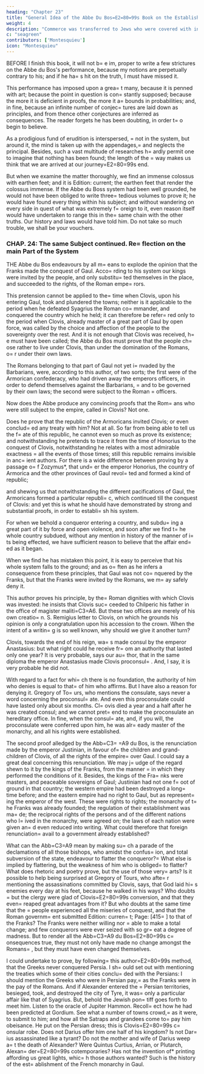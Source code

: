 ```yaml
---
heading: "Chapter 23"
title: "General Idea of the Abbe Du Bos=E2=80=99s Book on the Establishment of= the French Monarchy in Gaul"
weight: 4
description: "Commerce was transferred to Jews who were covered with infamy."
c: "seagreen"
contributors: ['Montesquieu']
icon: "Montesquieu"
---
```





BEFORE I finish this book, it will not b= e im, proper to write a few strictures on the Abbe du Bos's performance, because my notions are perpetually contrary to his; and if he ha= s hit on the truth, I must have missed it.

This performance has imposed upon a grea= t many, because it is penned with art; because the point in question is con= stantly supposed; because the more it is deficient in proofs, the more it a= bounds in probabilities; and, in fine, because an infinite number of conjec= tures are laid down as principles, and from thence other conjectures are inferred as consequences. The reader forgets he has been doubting, in order t= o begin to believe.

As a prodigious fund of erudition is interspersed, = not in the system, but around it, the mind is taken up with the appendages,= and neglects the principal. Besides, such a vast multitude of researches h= ardly permit one to imagine that nothing has been found; the length of the = way makes us think that we are arrived at our journey=E2=80=99s end.

But when we examine the matter thoroughly, we find an immense colossus with earthen feet; and it is Edition: current; the earthen feet that render the colossus immense. If the Abbe du Boss system had been well grounded, he would not have been obliged to write three= tedious volumes to prove it; he would have found every thing within his subject; and without wandering on every side in quest of what was extremely f= oreign to it, even reason itself would have undertaken to range this in the= same chain with the other truths. Our history and laws would have told him. Do not take so much trouble, we shall be your vouchers.


### CHAP. 24: The same Subject continued. Re= flection on the main Part of the System

THE Abbe du Bos endeavours by all m= eans to explode the opinion that the Franks made the conquest of Gaul. Acco= rding to his system our kings were invited by the people, and only substitu= ted themselves in the place, and succeeded to the rights, of the Roman empe= rors.

This pretension cannot be applied to the= time when Clovis, upon his entering Gaul, took and plundered the towns; neither is it applicable to the period when he defeated Syagrius the Roman co= mmander, and conquered the country which he held; it can therefore be refer= red only to the period when Clovis, already master of a great part of Gaul by open force, was called by the choice and affection of the people to the sovereignty over the rest. And it is not enough that Clovis was received, h= e must have been called; the Abbe du Bos must prove that the people ch= ose rather to live under Clovis, than under the domination of the Romans, o= r under their own laws. 

The Romans belonging to that part of Gaul not yet i= nvaded by the Barbarians, were, according to this author, of two sorts; the first were of the Armorican confederacy, who had driven away the emperors officers, in order to defend themselves against the Barbarians, = and to be governed by their own laws; the second were subject to the Roman = officers. 

Now does the Abbe produce any convincing proofs that the Rom= ans who were still subject to the empire, called in Clovis? Not one. 

Does he prove that the republic of the Armoricans invited Clovis; or even conclud= ed any treaty with him? Not at all. So far from being able to tell us the f= ate of this republic, he cannot even so much as prove its existence; and notwithstanding he pretends to trace it from the time of Honorius to the conquest of Clovis, notwithstanding he relates with a most admirable exactness = all the events of those times; still this republic remains invisible in anc= ient authors. For there is a wide difference between proving by a passage o= f Zozymus*, that und= er the emperor Honorius, the country of Armorica and the other provinces of Gaul revol= ted and formed a kind of republic; 

and shewing us that notwithstanding the different pacifications of Gaul, the Armoricans formed a particular republi= c, which continued till the conquest of Clovis: and yet this is what he should have demonstrated by strong and substantial proofs, in order to establi= sh his system.

For when we behold a conqueror entering a country, and subdu= ing a great part of it by force and open violence, and soon after we find t= he whole country subdued, without any mention in history of the manner of i= ts being effected, we have sufficient reason to believe that the affair end= ed as it began.


When we find he has mistaken this point, it is easy to perceive that his whole system falls to the ground; and as o= ften as he infers a consequence from these principles, that Gaul was not co= nquered by the Franks, but that the Franks were invited by the Romans, we m= ay safely deny it.

This author proves his principle, by the= Roman dignities with which Clovis was invested: he insists that Clovis suc= ceeded to Chilperic his father in the office of magister maliti=C3=A6. But these two offices are merely of his own creatio= n. S. Remigius letter to Clovis, on which he grounds his opinion is only a congratulation upon his accession to the crown. When the intent of a writin= g is so well known, why should we give it another turn?

Clovis, towards the end of his reign, wa= s made consul by the emperor Anastasius: but what right could he receive fr= om an authority that lasted only one year? It is very probable, says our au= thor, that in the same diploma the emperor Anastasius made Clovis proconsul= . And, I say, it is very probable he did not. 

With regard to a fact for whi= ch there is no foundation, the authority of him who denies is equal to that= of him who affirms. But I have also a reason for denying it. Gregory of To= urs, who mentions the consulate, says never a word concerning the proconsul= ate. And even this proconsulate could have lasted only about six months. Cl= ovis died a year and a half after he was created consul; and we cannot pret= end to make the proconsulate an hereditary office. In fine, when the consul= ate, and, if you will, the proconsulate were conferred upon him, he was alr= eady master of the monarchy, and all his rights were established.


The second proof alledged by the Abb=C3= =A9 du Bos, is the renunciation made by the emperor Justinian, in favour of= the children and grand-children of Clovis, of all the rights of the empire= over Gaul. I could say a great deal concerning this renunciation. We may j= udge of the regard shewn to it by the kings of the Franks, from the manner = in which they performed the conditions of it. Besides, the kings of the Fra= nks were masters, and peaceable sovereigns of Gaul; Justinian had not one f= oot of ground in that country; the western empire had been destroyed a long= time before; and the eastern empire had no right to Gaul, but as represent= ing the emperor of the west. These were rights to rights; the monarchy of t= he Franks was already founded; the regulation of their establishment was ma= de; the reciprocal rights of the persons and of the different nations who l= ived in the monarchy, were agreed on; the laws of each nation were given an= d even reduced into writing. What could therefore that foreign renunciation= avail to a government already established?

What can the Abb=C3=A9 mean by making su= ch a parade of the declamations of all those bishops, who amidst the confus= ion, and total subversion of the state, endeavour to flatter the conqueror?= What else is implied by flattering, but the weakness of him who is obliged= to flatter? What does rhetoric and poetry prove, but the use of those very= arts? Is it possible to help being surprised at Gregory of Tours, who afte= r mentioning the assassinations committed by Clovis, says, that God laid hi= s enemies every day at his feet, because he walked in his ways? Who doubts = but the clergy were glad of Clovis=E2=80=99s conversion, and that they even= reaped great advantages from it? But who doubts at the same time that the = people experienced all the miseries of conquest, and that the Roman governm= ent submitted Edition: curren= t; Page: [415= ] to that of the Franks? The Franks were neither willing nor = able to make a total change; and few conquerors were ever seized with so gr= eat a degree of madness. But to render all the Abb=C3=A9 du Bos=E2=80=99s c= onsequences true, they must not only have made no change amongst the Romans= , but they must have even changed themselves.

I could undertake to prove, by following= this author=E2=80=99s method, that the Greeks never conquered Persia. I sh= ould set out with mentioning the treaties which some of their cities conclu= ded with the Persians: I should mention the Greeks who were in Persian pay,= as the Franks were in the pay of the Romans. And if Alexander entered the = Persian territories, besieged, took, and destroyed the city of Tyre, it was= only a particular affair like that of Syagrius. But, behold the Jewish pon= tiff goes forth to meet him. Listen to the oracle of Jupiter Hammon. Recoll= ect how he had been predicted at Gordium. See what a number of towns crowd,= as it were, to submit to him; and how all the Satraps and grandees come to= pay him obeisance. He put on the Persian dress; this is Clovis=E2=80=99s c= onsular robe. Does not Darius offer him one half of his kingdom? Is not Dar= ius assassinated like a tyrant? Do not the mother and wife of Darius weep a= t the death of Alexander? Were Quintus Curtius, Arrian, or Plutarch, Alexan= der=E2=80=99s cotemporaries? Has not the invention of* printing affording us great lights, whic= h those authors wanted? Such is the history of the est= ablishment of the French monarchy in Gaul.

